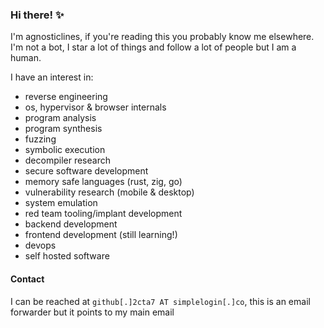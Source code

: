 ### Hi there! ✨

I'm agnosticlines, if you're reading this you probably know me elsewhere. I'm not a bot, I star a lot of things and follow a lot of people but I am a human.

I have an interest in:
 * reverse engineering
 * os, hypervisor & browser internals
 * program analysis
 * program synthesis
 * fuzzing
 * symbolic execution
 * decompiler research
 * secure software development
 * memory safe languages (rust, zig, go)
 * vulnerability research (mobile & desktop)
 * system emulation
 * red team tooling/implant development
 * backend development
 * frontend development (still learning!)
 * devops
 * self hosted software

#### Contact
I can be reached at `github[.]2cta7 AT simplelogin[.]co`, this is an email forwarder but it points to my main email
